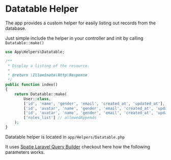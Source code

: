 # Datatable Helper

The app provides a custom helper for easily listing out records from the database.

Just simple include the helper in your controller and init by calling `Datatable::make()`

```php
use App\Helpers\Datatable;
```

```php
/**
 * Display a listing of the resource.
 *
 * @return \Illuminate\Http\Response
 */
public function index()
{
    return Datatable::make(
        User::class,
        ['id', 'name', 'gender', 'email', 'created_at', 'updated_at'], // searchFields
        ['id', 'avatar', 'name', 'gender', 'email', 'created_at', 'updated_at', 'deleted_at'], // allowedFields
        ['id', 'avatar', 'name', 'gender', 'email', 'created_at', 'updated_at'], // allowedSorts
        ['roles_list'] // allowedAppends
    );
}
```

Datatable helper is located in `app/Helpers/Datatable.php`
 
It uses <a href="https://docs.spatie.be/laravel-query-builder/v2/introduction/">Spatie Laravel Query Builder</a> checkout here
how the following parameters works.
